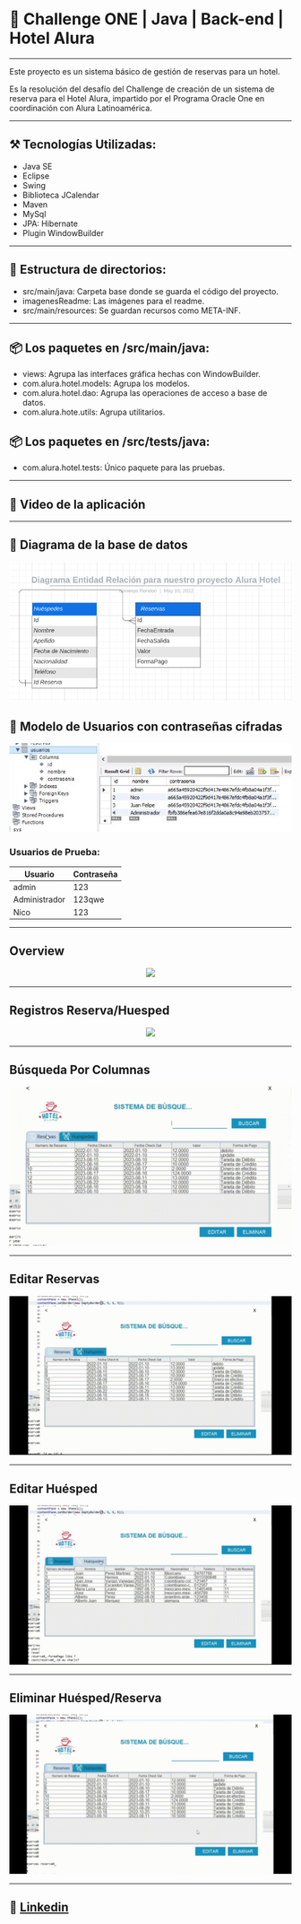 # 🏅 Challenge ONE | Java | Back-end | Hotel Alura

---

Este proyecto es un sistema básico de gestión de reservas para un hotel.

Es la resolución del desafío del Challenge de creación de un sistema de reserva para el Hotel Alura, impartido por el Programa Oracle One en coordinación con Alura Latinoamérica.


---
## ⚒ Tecnologías Utilizadas:


- Java SE
- Eclipse
- Swing
- Biblioteca JCalendar
- Maven
- MySql 
- JPA: Hibernate
- Plugin WindowBuilder

---

## 📁 Estructura de directorios:
- src/main/java: Carpeta base donde se guarda el código del proyecto.
- imagenesReadme:  Las imágenes para el readme.
- src/main/resources: Se guardan recursos como META-INF.

---

## 📦 Los paquetes en /src/main/java:
- views:  Agrupa las interfaces gráfica hechas con WindowBuilder.
- com.alura.hotel.models: Agrupa los modelos.
- com.alura.hotel.dao:  Agrupa las operaciones de acceso a base de datos.
- com.alura.hote.utils: Agrupa utilitarios.

## 📦 Los paquetes en /src/tests/java:
- com.alura.hotel.tests: Único paquete para las pruebas.

---

## 🎥 Video de la aplicación

---

## 💾 Diagrama de la base de datos

<p align="center">
<img  src="imagesReadme/entidad-relacion-hotel-alura.png">
</p>

## 💾 Modelo de Usuarios con contraseñas cifradas


<p align="center">
<img src="imagesReadme/UauriosModel.JPG">
</p>

### Usuarios de Prueba:


| Usuario            | Contraseña               |
| -------------------|--------------------------|
| admin              |           123            |
| Administrador      |           123qwe         |
| Nico               |           123            |



---

##  Overview
<p align="center">
<img  src="imagesReadme/HotelAlura30seg.gif">
</p>

---

## Registros Reserva/Huesped

<p align="center">
<img src="imagesReadme/Reservas-30-seg.gif">
</p>

---

## Búsqueda Por Columnas

<p align="center">
<img src="imagesReadme/Filtros30seg.gif">
</p>

---

## Editar Reservas

<p align="center">
<img src="imagesReadme/Reservas-Edit.gif">
</p>

---

## Editar Huésped
<p align="center">
<img src="imagesReadme/Huespedes-Edit.gif">
</p>

---

## Eliminar Huésped/Reserva
<p align="center">
<img src="imagesReadme/Delete.gif">
</p>

---

## 💼  [Linkedin](https://www.linkedin.com/in/nicolas-escandon/)
